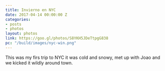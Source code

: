 ```yaml
---
title: Invierno en NYC
date: 2017-04-14 00:00:00 Z
categories:
- posts
- photos
layout: photos
link: https://goo.gl/photos/S8YKH5JDeTtpgG838
pc: "/build/images/nyc-win.png"
---
```


This was my firs trip to NYC it was cold and snowy, met up with Joao and we kicked it wildly around town. 
